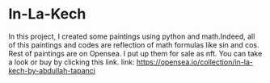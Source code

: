 # In-La-Kech
In this project, I created some paintings using python and math.Indeed, all of this paintings and codes are reflection of math formulas like sin and cos. Rest of
paintings are on Opensea. I put up them for sale as nft. You can take a look or buy by clicking this link.
link: https://opensea.io/collection/in-la-kech-by-abdullah-tapanci

